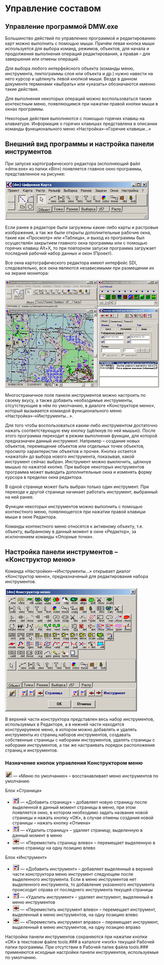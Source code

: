 # Управление составом

## Управление программой DMW.exe

Большинство действий по управлению программой и редактированию карт можно выполнить с помощью мыши. Причём левая кнопка мыши используется для выбора команд, режимов, объектов, для начала и продолжения выполнения операций редактирования, а правая – для завершения или отмены операций.

Для выбора любого интерфейсного объекта (команды меню, инструмента, пиктограммы слоя или объекта и др.) нужно навести на него курсор и щёлкнуть левой кнопкой мыши. Везде в данном документе терминами «выбрать» или «указать» обозначаются именно такие действия.

Для выполнения некоторых операций можно воспользоваться также контекстным меню, появляющимся при нажатии правой кнопки мыши в окнах программы.

Некоторые действия выполняются с помощью горячих клавиш на клавиатуре. Информация о горячих клавишах представлена в описании команды функционального меню «Настройка»–«Горячие клавиши…»

## Внешний вид программы и настройка панели инструментов

При запуске картографического редактора (исполняющий файл «dmw.exe» из папки «Bin») появляется главное окно программы, представленное  на рисунке:

![alt-текст](_assets/main_menu_dmw.png "Главное окно ПК «ГИС Нева»")

Если ранее в редакторе были загружены какие-либо карты и растровые изображения, а так же были открыты дополнительные рабочие окна, такие как «Просмотр» или «Таблица», и выход из программы был осуществлён закрытием главного окна программы или с помощью горячих клавиш Alt+X, то при повторном запуске программа загружает последний рабочий набор данных и окон (Проект).

Все окна картографического редактора имеют интерфейс SDI, следовательно, все окна являются независимыми при размещении их на экране монитора:

![alt-текст](_assets/interface_sdi.png "Интерфейс SDI (независимое размещение окон)")

Многостраничное поле панели инструментов можно настроить по своему вкусу, а также добавить необходимые инструменты, отсутствующие в нём по умолчанию, в диалоге «Конструкторе меню», который вызывается командой функционального меню «Настройка»–«Инструменты…».

Для того чтобы воспользоваться каким-либо инструментом достаточно нажать соответствующую ему кнопку (щёлкнув по ней мышью). После этого программа переходит в режим выполнения функции, для которой предназначен данный инструмент. Например – создание новых объектов, перемещение объектов или отдельных точек объектов, просмотр характеристик объектов и прочее. Кнопка остается «нажатой» до выбора нового инструмента, показывая, какой инструмент сейчас выбран. Инструмент можно выключить, щёлкнув мышью по нажатой кнопке. При выборе некоторых инструментов программа может выводить дополнительные окна и изменять форму курсора в пределах окна редактора.

В одной странице может быть выбран только один инструмент. При переходе к другой странице начинает работать инструмент, выбранный на ней ранее.

Функции некоторых инструментов можно выполнить с помощью контекстного меню, появляющегося при нажатии правой клавиши мыши в окне Редактора.

Команды контекстного меню относятся к активному объекту, т.е. объекту, выбранному в данный момент в окне «Редактор», за исключением команды «Опорные точки».

## Настройка панели инструментов – «Конструктор меню»

Команда «Настройки»–«Инструменты…» открывает диалог «Конструктор меню», предназначеный для редактирования набора инструментов.

![alt-текст](_assets/menu_constructor.png "Конструктор меню многостраничного поля панели инструментов")

В верхней части конструктора представлен весь набор инструментов, используемых в Редакторе, а в нижней части находится конструируемое меню, в котором можно добавлять и удалять инструменты из страниц наборов инструментов, создавать собственные страницы с наборами инструментов, удалять страницы с наборами инструментов, а так же настраивать порядок расположения страниц и инструментов.

### Назначение кнопок управления Конструктором меню

![alt-текст](_assets/but_mc_clear.png) — «Меню по умолчанию» – восстанавливает меню инструментов по умолчанию

Блок «Страница»

+ ![alt-текст](_assets/but_mc_add.png) — «Добавить страницу» – добавляет новую страницу после выделенной в данный момент страницы в меню, при этом появляется окно, в котором необходимо задать название новой страницы и нажать кнопку «OK», в случае отмены создания новой страницы – нажать кнопку «Отмена»
+ ![alt-текст](_assets/but_mc_del.png) — «Удалить страницу» – удаляет страницу, выделенную в данный момент в меню
+ ![alt-текст](_assets/but_mc_left.png) — «Переместить страницу влево» – перемещает выделенную в меню страницу на одну позицию влево

Блок «Инструмент»

+ ![alt-текст](_assets/but_mc_add.png) — «Добавить инструмент» – добавляет выделенный в верхней части конструктора меню инструмент следующим после выделенного инструмента. Если в меню инструментов нет выделенного инструмента, то добавление указанного инструмента происходит справа от последнего инструмента текущей страницы
+ ![alt-текст](_assets/but_mc_del.png) — «Удалить инструмент» – удаляет инструмент, выделенный в меню инструментов
+ ![alt-текст](_assets/but_mc_left.png) — «Переместить инструмент влево» – перемещает инструмент, выделенный в меню инструментов, на одну позицию влево
+ ![alt-текст](_assets/but_mc_right.png) — «Переместить инструмент вправо» – перемещает инструмент, выделенный в меню инструментов, на одну позицию вправо

Настройки панели инструментов сохраняются при нажатии кнопки «OK» в текстовом файле tools.### в каталоге «work» текущей Рабочей папки программы. При отсутствии в Рабочей папке файла tools.### применяются исходные настройки панели инструментов, используемые по умолчанию.